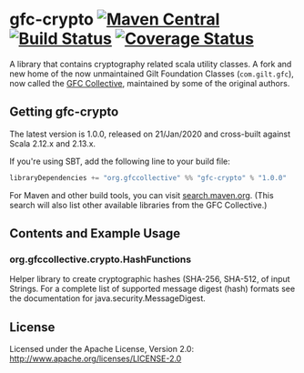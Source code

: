 # gfc-crypto [![Maven Central](https://maven-badges.herokuapp.com/maven-central/org.gfccollective/gfc-crypto_2.12/badge.svg?style=plastic)](https://maven-badges.herokuapp.com/maven-central/org.gfccollective/gfc-crypto_2.12) [![Build Status](https://github.com/gfc-collective/gfc-crypto/workflows/Scala%20CI/badge.svg)](https://github.com/gfc-collective/gfc-crypto/actions) [![Coverage Status](https://coveralls.io/repos/gfc-collective/gfc-crypto/badge.svg?branch=main&service=github)](https://coveralls.io/github/gfc-collective/gfc-crypto?branch=main)

A library that contains cryptography related scala utility classes.
A fork and new home of the now unmaintained Gilt Foundation Classes (`com.gilt.gfc`), now called the [GFC Collective](https://github.com/gfc-collective), maintained by some of the original authors.


## Getting gfc-crypto

The latest version is 1.0.0, released on 21/Jan/2020 and cross-built against Scala 2.12.x and 2.13.x.

If you're using SBT, add the following line to your build file:

```scala
libraryDependencies += "org.gfccollective" %% "gfc-crypto" % "1.0.0"
```

For Maven and other build tools, you can visit [search.maven.org](http://search.maven.org/#search%7Cga%7C1%7Corg.gfccollective).
(This search will also list other available libraries from the GFC Collective.)

## Contents and Example Usage

### org.gfccollective.crypto.HashFunctions

Helper library to create cryptographic hashes (SHA-256, SHA-512, of input Strings. For a complete list of supported
message digest (hash) formats see the documentation for java.security.MessageDigest.

## License

Licensed under the Apache License, Version 2.0: http://www.apache.org/licenses/LICENSE-2.0
